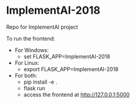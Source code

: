 # ImplementAI-2018
Repo for ImplementAI project


To run the frontend:
* For Windows:
    * set FLASK_APP=ImplementAI-2018
* For Linux:
    * export FLASK_APP=ImplementAI-2018
* For both:
    * pip install -e .
    * flask run
    * access the frontend at http://127.0.0.1:5000